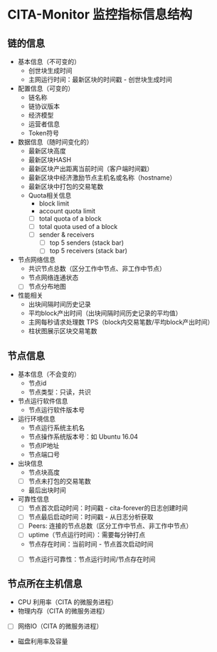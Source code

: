 # CITA-Monitor 监控指标信息结构

## 链的信息

* 基本信息（不可变的）
    * 创世块生成时间
    * 主网运行时间：最新区块的时间戳 - 创世块生成时间
* 配置信息（可变的）
    * 链名称
    * 链协议版本
    * 经济模型
    * 运营者信息
    * Token符号
* 数据信息（随时间变化的）
    * 最新区块高度
    * 最新区块HASH
    * 最新区块产出距离当前时间（客户端时间戳）
    * 最新区块中经济激励节点主机名或名称（hostname）
    * 最新区块中打包的交易笔数
    * Quota相关信息
        * block limit
        * account quota limit
        * [ ] total quota of a block
        * [ ] total quota used  of a block
        * [ ] sender & receivers
            * [ ] top 5 senders (stack bar)
            * [ ] top 5 receivers (stack bar)
* 节点网络信息
    * 共识节点总数（区分工作中节点、非工作中节点）
    * 节点网络连通状态
    * [ ] 节点分布地图
* 性能相关
    * 出块间隔时间历史记录
    * 平均block产出时间（出块间隔时间历史记录的平均值）
    * 主网每秒请求处理数 TPS（block内交易笔数/平均block产出时间）
    * 柱状图展示区块交易笔数

## 节点信息

* 基本信息（不会变的）
    * 节点id
    * 节点类型：只读，共识
* 节点运行软件信息
    * 节点运行软件版本号
* 运行环境信息
    * 节点运行系统主机名
    * 节点操作系统版本号：如 Ubuntu 16.04
    * 节点IP地址
    * 节点端口号
* 出块信息
    * 节点块高度
    * [ ] 节点未打包的交易笔数
    * 最后出块时间
* 可靠性信息
    * [ ] 节点首次启动时间：时间戳 - cita-forever的日志创建时间
    * [ ] 节点最后启动时间：时间戳 - 从日志分析获取
    * [ ] Peers: 连接的节点总数（区分工作中节点、非工作中节点）
    * [ ] uptime（节点运行时间）：需要每分钟打点
    * 节点存在时间：当前时间 - 节点首次启动时间
    * [ ] 节点运行可靠性：节点运行时间/节点存在时间



## 节点所在主机信息

* CPU 利用率（CITA 的微服务进程）
* 物理内存（CITA 的微服务进程）
* [ ] 网络IO（CITA 的微服务进程）
* 磁盘利用率及容量


